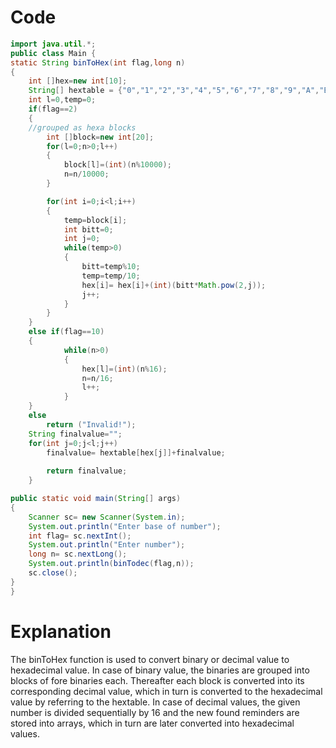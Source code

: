 # Code
```java
import java.util.*;
public class Main {
static String binToHex(int flag,long n)
{
	int []hex=new int[10];
	String[] hextable = {"0","1","2","3","4","5","6","7","8","9","A","B","C","D","E","F"};
	int l=0,temp=0;
	if(flag==2)
	{
	//grouped as hexa blocks
		int []block=new int[20];
		for(l=0;n>0;l++)
		{
			block[l]=(int)(n%10000);
			n=n/10000;
		}

		for(int i=0;i<l;i++)
		{
			temp=block[i];
			int bitt=0;
			int j=0;
			while(temp>0)
			{
				bitt=temp%10;
				temp=temp/10;
				hex[i]= hex[i]+(int)(bitt*Math.pow(2,j));
				j++;
			}
		}	
	}
	else if(flag==10)
	{
			while(n>0)
			{
				hex[l]=(int)(n%16);
				n=n/16;
				l++;
			}
	}
	else
		return ("Invalid!");
	String finalvalue="";
	for(int j=0;j<l;j++)
		finalvalue= hextable[hex[j]]+finalvalue;
	
		return finalvalue;
	}

public static void main(String[] args)
{
	Scanner sc= new Scanner(System.in);
	System.out.println("Enter base of number");
	int flag= sc.nextInt();
	System.out.println("Enter number");
	long n= sc.nextLong();
	System.out.println(binTodec(flag,n));
	sc.close();
}
}
```

# Explanation

The binToHex function is used to convert binary or decimal value to hexadecimal value. 
In case of binary value, the binaries are grouped into blocks of fore binaries each. Thereafter each block is converted into its corresponding decimal value, which in turn is converted to the hexadecimal value by referring to the hextable.
In case of decimal values, the given number is divided sequentially by 16 and the new found reminders are stored into arrays, which in turn are later converted into hexadecimal values.
